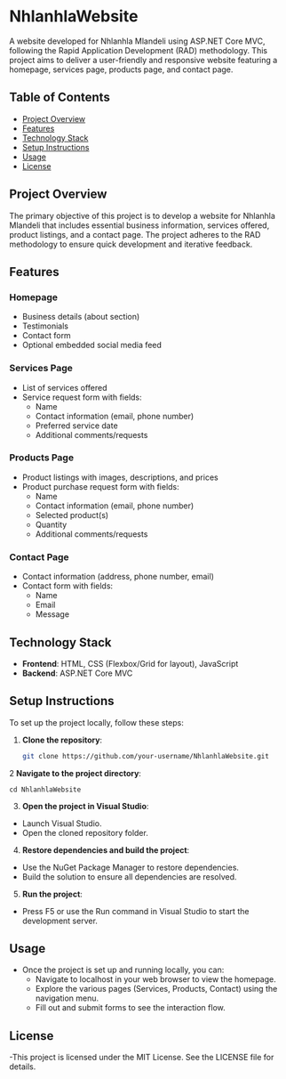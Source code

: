 # NhlanhlaWebsite

A website developed for Nhlanhla Mlandeli using ASP.NET Core MVC, following the Rapid Application Development (RAD) methodology. This project aims to deliver a user-friendly and responsive website featuring a homepage, services page, products page, and contact page.

## Table of Contents

- [Project Overview](#project-overview)
- [Features](#features)
- [Technology Stack](#technology-stack)
- [Setup Instructions](#setup-instructions)
- [Usage](#usage)
- [License](#license)

## Project Overview

The primary objective of this project is to develop a website for Nhlanhla Mlandeli that includes essential business information, services offered, product listings, and a contact page. The project adheres to the RAD methodology to ensure quick development and iterative feedback.

## Features

### Homepage

- Business details (about section)
- Testimonials
- Contact form
- Optional embedded social media feed

### Services Page

- List of services offered
- Service request form with fields:
  - Name
  - Contact information (email, phone number)
  - Preferred service date
  - Additional comments/requests

### Products Page

- Product listings with images, descriptions, and prices
- Product purchase request form with fields:
  - Name
  - Contact information (email, phone number)
  - Selected product(s)
  - Quantity
  - Additional comments/requests

### Contact Page

- Contact information (address, phone number, email)
- Contact form with fields:
  - Name
  - Email
  - Message

## Technology Stack

- **Frontend**: HTML, CSS (Flexbox/Grid for layout), JavaScript
- **Backend**: ASP.NET Core MVC

## Setup Instructions

To set up the project locally, follow these steps:

1. **Clone the repository**:
   ```sh
   git clone https://github.com/your-username/NhlanhlaWebsite.git

2 **Navigate to the project directory**:
  ```
  cd NhlanhlaWebsite
  ```
3. **Open the project in Visual Studio**:
  - Launch Visual Studio.
  - Open the cloned repository folder.

4.  **Restore dependencies and build the project**:
  - Use the NuGet Package Manager to restore dependencies.
  - Build the solution to ensure all dependencies are resolved.

5.  **Run the project**:
  - Press F5 or use the Run command in Visual Studio to start the development server.

## Usage
- Once the project is set up and running locally, you can:
  - Navigate to localhost in your web browser to view the homepage.
  - Explore the various pages (Services, Products, Contact) using the navigation menu.
  - Fill out and submit forms to see the interaction flow.

 ## License
 -This project is licensed under the MIT License. See the LICENSE file for details.
